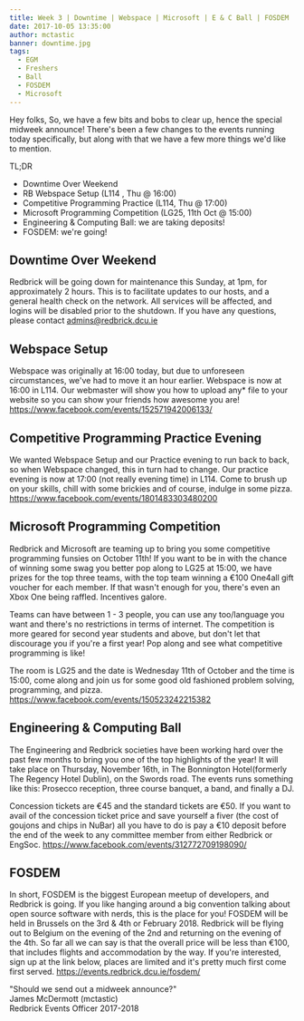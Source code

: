 ```yaml
---
title: Week 3 | Downtime | Webspace | Microsoft | E & C Ball | FOSDEM
date: 2017-10-05 13:35:00
author: mctastic
banner: downtime.jpg
tags:
  - EGM
  - Freshers
  - Ball
  - FOSDEM
  - Microsoft
---
```


Hey folks,
So, we have a few bits and bobs to clear up, hence the special midweek announce! There's been a few changes to the events running today specifically, but along with that we have a few more things we'd like to mention.

TL;DR
  - Downtime Over Weekend
  - RB Webspace Setup (L114 , Thu @ 16:00)
  - Competitive Programming Practice (L114, Thu @ 17:00)
  - Microsoft Programming Competition (LG25, 11th Oct @ 15:00)
  - Engineering & Computing Ball: we are taking deposits!
  - FOSDEM: we're going!

<!-- more -->

## Downtime Over Weekend

Redbrick will be going down for maintenance this Sunday, at 1pm, for approximately 2 hours. This is to facilitate updates to our hosts, and a general health check on the network. All services will be affected, and logins will be disabled prior to the shutdown. If you have any questions, please contact admins@redbrick.dcu.ie

## Webspace Setup

Webspace was originally at 16:00 today, but due to unforeseen circumstances, we've had to move it an hour earlier. Webspace is now at 16:00 in L114. Our webmaster will show you how to upload any* file to your website so you can show your friends how awesome you are!
https://www.facebook.com/events/152571942006133/

## Competitive Programming Practice Evening

We wanted Webspace Setup and our Practice evening to run back to back, so when Webspace changed, this in turn had to change. Our practice evening is now at 17:00 (not really evening time) in L114. Come to brush up on your skills, chill with some brickies and of course, indulge in some pizza.
https://www.facebook.com/events/1801483303480200

## Microsoft Programming Competition

Redbrick and Microsoft are teaming up to bring you some competitive programming funsies on October 11th! If you want to be in with the chance of winning some swag you better pop along to LG25 at 15:00, we have prizes for the top three teams, with the top team winning a €100 One4all gift voucher for each member. If that wasn't enough for you, there's even an Xbox One being raffled. Incentives galore.

Teams can have between 1 - 3 people, you can use any too/language you want and there's no restrictions in terms of internet. The competition is more geared for second year students and above, but don't let that discourage you if you're a first year! Pop along and see what competitive programming is like!

The room is LG25 and the date is Wednesday 11th of October and the time is 15:00, come along and join us for some good old fashioned problem solving, programming, and pizza.
https://www.facebook.com/events/150523242215382

## Engineering & Computing Ball

The Engineering and Redbrick societies have been working hard over the past few months to bring you one of the top highlights of the year!
It will take place on Thursday, November 16th, in The Bonnington Hotel(formerly The Regency Hotel Dublin), on the Swords road. The events runs something like this: Prosecco reception, three course banquet, a band, and finally a DJ.

Concession tickets are €45 and the standard tickets are €50. If you want to avail of the concession ticket price and save yourself a fiver (the cost of goujons and chips in NuBar) all you have to do is pay a €10 deposit before the end of the week to any committee member from either Redbrick or EngSoc.
https://www.facebook.com/events/312772709198090/

## FOSDEM

In short, FOSDEM is the biggest European meetup of developers, and Redbrick is going. If you like hanging around a big convention talking about open source software with nerds, this is the place for you!
FOSDEM will be held in Brussels on the 3rd & 4th or February 2018. Redbrick will be flying out to Belgium on the evening of the 2nd and returning on the evening of the 4th. So far all we can say is that the overall price will be less than €100, that includes flights and accommodation by the way.
If you're interested, sign up at the link below, places are limited and it's pretty much first come first served.
https://events.redbrick.dcu.ie/fosdem/

"Should we send out a midweek announce?"  
James McDermott (mctastic)  
Redbrick Events Officer 2017-2018  
